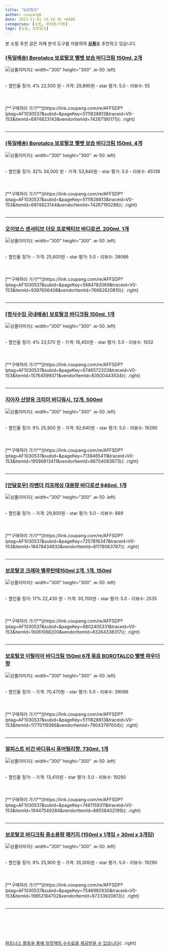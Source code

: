 ```yaml
---
title: "보로탈코"
author: coupang6
date: 2023-11-01 14:16:36 +0800
categories: [쇼핑, 화장품/미용]
tags: [쇼핑, 보로탈코]
---
```


본 쇼핑 추천 글은 자체 분석 도구를 이용하여 [**상품**](https://link.coupang.com/a/bao1ui)을 추천하고 있습니다.

### [(독일배송) Borotalco 보로탈코 벨벳 보습 바디크림 150ml, 2개](https://link.coupang.com/re/AFFSDP?lptag=AF1030537&subid=&pageKey=5111828813&traceid=V0-153&itemId=6974823143&vendorItemId=74267190171)

![상품이미지](https://thumbnail9.coupangcdn.com/thumbnails/remote/230x230ex/image/vendor_inventory/9959/6446b9b643fc0dd6693e62016975a88888230ac4a550c7a5e1a0b3bf3b06.jpg){: width="300" height="300" .w-50 .left}


<br>
- 할인율 정가: 4%  22,500   원
- 가격: 29,890원
- star 평가: 5.0
- 리뷰수: 55
<br>
<br>
<br>
<br>
[**구매하러 가기**](https://link.coupang.com/re/AFFSDP?lptag=AF1030537&subid=&pageKey=5111828813&traceid=V0-153&itemId=6974823143&vendorItemId=74267190171){: .right}
<br>
<br>

---

### [(독일배송) Borotalco 보로탈코 벨벳 보습 바디크림 150ml, 4개](https://link.coupang.com/re/AFFSDP?lptag=AF1030537&subid=&pageKey=5111828813&traceid=V0-153&itemId=6974823144&vendorItemId=74267190288)

![상품이미지](https://thumbnail9.coupangcdn.com/thumbnails/remote/230x230ex/image/vendor_inventory/5f6b/5100b43b3f80963d93fbb33f00d52395985231ece853b306672bb038453d.jpg){: width="300" height="300" .w-50 .left}


<br>
- 할인율 정가: 32%  34,000   원
- 가격: 53,840원
- star 평가: 5.0
- 리뷰수: 45139
<br>
<br>
<br>
<br>
[**구매하러 가기**](https://link.coupang.com/re/AFFSDP?lptag=AF1030537&subid=&pageKey=5111828813&traceid=V0-153&itemId=6974823144&vendorItemId=74267190288){: .right}
<br>
<br>

---

### [오이보스 센서티브 더모 프로텍티브 바디로션, 200ml, 1개](https://link.coupang.com/re/AFFSDP?lptag=AF1030537&subid=&pageKey=5684782069&traceid=V0-153&itemId=9397606408&vendorItemId=76682620810)

![상품이미지](https://thumbnail6.coupangcdn.com/thumbnails/remote/230x230ex/image/retail/images/123944177853137-a87cc2b1-21c7-44fd-a1e9-0a5c28ecaef5.jpg){: width="300" height="300" .w-50 .left}


<br>
- 할인율 정가: 
- 가격: 25,600원
- star 평가: 5.0
- 리뷰수: 39066
<br>
<br>
<br>
<br>
[**구매하러 가기**](https://link.coupang.com/re/AFFSDP?lptag=AF1030537&subid=&pageKey=5684782069&traceid=V0-153&itemId=9397606408&vendorItemId=76682620810){: .right}
<br>
<br>

---

### [[정식수입 국내배송] 보로탈코 바디크림 150ml, 1개](https://link.coupang.com/re/AFFSDP?lptag=AF1030537&subid=&pageKey=6746572203&traceid=V0-153&itemId=15764599371&vendorItemId=83920443534)

![상품이미지](https://thumbnail6.coupangcdn.com/thumbnails/remote/230x230ex/image/vendor_inventory/806d/595ccab5c1401a25ccb1ea3c47b6666fbc65356fec7f255ecd689d75c527.jpg){: width="300" height="300" .w-50 .left}


<br>
- 할인율 정가: 4%  23,570   원
- 가격: 16,450원
- star 평가: 5.0
- 리뷰수: 1932
<br>
<br>
<br>
<br>
[**구매하러 가기**](https://link.coupang.com/re/AFFSDP?lptag=AF1030537&subid=&pageKey=6746572203&traceid=V0-153&itemId=15764599371&vendorItemId=83920443534){: .right}
<br>
<br>

---

### [지아자 산양유 크리미 바디워시, 12개, 500ml](https://link.coupang.com/re/AFFSDP?lptag=AF1030537&subid=&pageKey=7138465411&traceid=V0-153&itemId=19596813411&vendorItemId=86704063673)

![상품이미지](https://thumbnail8.coupangcdn.com/thumbnails/remote/230x230ex/image/retail/images/32a90146-f74f-4cbb-a402-7dd6af5a3ecb7541820036734432324.png){: width="300" height="300" .w-50 .left}


<br>
- 할인율 정가: 9%  25,900   원
- 가격: 92,640원
- star 평가: 5.0
- 리뷰수: 19290
<br>
<br>
<br>
<br>
[**구매하러 가기**](https://link.coupang.com/re/AFFSDP?lptag=AF1030537&subid=&pageKey=7138465411&traceid=V0-153&itemId=19596813411&vendorItemId=86704063673){: .right}
<br>
<br>

---

### [[안달로우] 라벤더 리프레싱 대용량 바디로션 946ml, 1개](https://link.coupang.com/re/AFFSDP?lptag=AF1030537&subid=&pageKey=7257816347&traceid=V0-153&itemId=18478434933&vendorItemId=81178063787)

![상품이미지](https://thumbnail8.coupangcdn.com/thumbnails/remote/230x230ex/image/vendor_inventory/c6fa/e2ef707e1b601d90c32f12631554883531c57c0c382e8f580e9a2f0fd82e.jpg){: width="300" height="300" .w-50 .left}


<br>
- 할인율 정가: 
- 가격: 29,800원
- star 평가: 5.0
- 리뷰수: 889
<br>
<br>
<br>
<br>
[**구매하러 가기**](https://link.coupang.com/re/AFFSDP?lptag=AF1030537&subid=&pageKey=7257816347&traceid=V0-153&itemId=18478434933&vendorItemId=81178063787){: .right}
<br>
<br>

---

### [보로탈코 크레마 벨루탄테150ml 2개, 1개, 150ml](https://link.coupang.com/re/AFFSDP?lptag=AF1030537&subid=&pageKey=6802405331&traceid=V0-153&itemId=16061068200&vendorItemId=83264338317)

![상품이미지](https://thumbnail6.coupangcdn.com/thumbnails/remote/230x230ex/image/vendor_inventory/a719/10269019fe1882cbeeebe5e07ce7edd540a2d1385aa7315ae726f2f55b1e.jpg){: width="300" height="300" .w-50 .left}


<br>
- 할인율 정가: 17%  22,430   원
- 가격: 30,700원
- star 평가: 5.0
- 리뷰수: 2535
<br>
<br>
<br>
<br>
[**구매하러 가기**](https://link.coupang.com/re/AFFSDP?lptag=AF1030537&subid=&pageKey=6802405331&traceid=V0-153&itemId=16061068200&vendorItemId=83264338317){: .right}
<br>
<br>

---

### [보로탈코 이탈리아 바디크림 150ml 6개 묶음 BOROTALCO 벨벳 파우더향](https://link.coupang.com/re/AFFSDP?lptag=AF1030537&subid=&pageKey=5111828813&traceid=V0-153&itemId=11770119366&vendorItemId=79043797004)

![상품이미지](https://thumbnail10.coupangcdn.com/thumbnails/remote/230x230ex/image/vendor_inventory/6eba/0d5255ea9088912fd2109882b61f2fd5dd1543815cf6915ac04ddec880ed.jpg){: width="300" height="300" .w-50 .left}


<br>
- 할인율 정가: 
- 가격: 70,470원
- star 평가: 5.0
- 리뷰수: 39066
<br>
<br>
<br>
<br>
[**구매하러 가기**](https://link.coupang.com/re/AFFSDP?lptag=AF1030537&subid=&pageKey=5111828813&traceid=V0-153&itemId=11770119366&vendorItemId=79043797004){: .right}
<br>
<br>

---

### [알피스트 비건 바디워시 퓨어릴리향, 730ml, 1개](https://link.coupang.com/re/AFFSDP?lptag=AF1030537&subid=&pageKey=7461159311&traceid=V0-153&itemId=19447549284&vendorItemId=86558402199)

![상품이미지](https://thumbnail9.coupangcdn.com/thumbnails/remote/230x230ex/image/retail/images/1677963692586898-47077865-2177-4c36-9a79-ac8dcbfc0b81.jpg){: width="300" height="300" .w-50 .left}


<br>
- 할인율 정가: 
- 가격: 13,410원
- star 평가: 5.0
- 리뷰수: 19290
<br>
<br>
<br>
<br>
[**구매하러 가기**](https://link.coupang.com/re/AFFSDP?lptag=AF1030537&subid=&pageKey=7461159311&traceid=V0-153&itemId=19447549284&vendorItemId=86558402199){: .right}
<br>
<br>

---

### [보로탈코 바디크림 중소용량 패키지 (150ml x 1개입 + 30ml x 3개입)](https://link.coupang.com/re/AFFSDP?lptag=AF1030537&subid=&pageKey=7546982930&traceid=V0-153&itemId=19852184702&vendorItemId=87233920813)

![상품이미지](https://thumbnail6.coupangcdn.com/thumbnails/remote/230x230ex/image/vendor_inventory/4f53/3faf96ed0dc3b599783ee7eba76071c4e8e627653def401a1284db1385de.jpg){: width="300" height="300" .w-50 .left}


<br>
- 할인율 정가: 9%  25,900   원
- 가격: 35,000원
- star 평가: 5.0
- 리뷰수: 19290
<br>
<br>
<br>
<br>
[**구매하러 가기**](https://link.coupang.com/re/AFFSDP?lptag=AF1030537&subid=&pageKey=7546982930&traceid=V0-153&itemId=19852184702&vendorItemId=87233920813){: .right}
<br>
<br>

---
<br><br><br><br><br> [파트너스 활동을 통해 일정액의 수수료를 제공받을 수 있습니다](https://link.coupang.com/a/bao1ui){: .right}